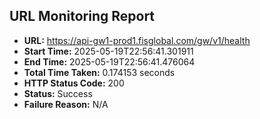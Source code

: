 ## URL Monitoring Report

- **URL:** https://api-gw1-prod1.fisglobal.com/gw/v1/health
- **Start Time:** 2025-05-19T22:56:41.301911
- **End Time:** 2025-05-19T22:56:41.476064
- **Total Time Taken:** 0.174153 seconds
- **HTTP Status Code:** 200
- **Status:** Success
- **Failure Reason:** N/A
